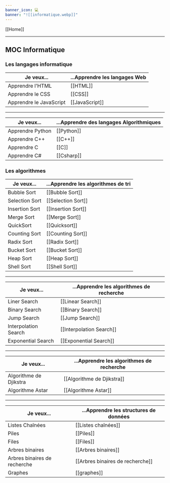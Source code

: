 ```yaml
---
banner_icon: 💻
banner: "![[informatique.webp]]"
---
```

[[Home]]

---

## MOC Informatique

### Les langages informatique


| Je veux...              | ...Apprendre les langages Web |
| ----------------------- | ---------------------------------------------- |
| Apprendre l'HTML        | [[HTML]]                                       |
| Apprendre le CSS        | [[CSS]]                                        |
| Apprendre le JavaScript | [[JavaScript]]                                               |

---

| Je veux...       | ...Apprendre des langages Algorithmiques                                                         |
| ---------------- | ------------------------------------------------------------------------------------------------ |
| Apprendre Python | [[Python]] |
| Apprendre C++    | [[C++]]                                                                                          |
| Apprendre C      | [[C]]                                                                                            |
| Apprendre C#     | [[Csharp]]                                                                                       | 


### Les algorithmes


| Je veux...     | ...Apprendre les algorithmes de tri |
| -------------- | ----------------------------------- |
| Bubble Sort    | [[Bubble Sort]]                     |
| Selection Sort | [[Selection Sort]]                  |
| Insertion Sort | [[Insertion Sort]]                  |
| Merge Sort     | [[Merge Sort]]                      |
| QuickSort      | [[Quicksort]]                       |
| Counting Sort  | [[Counting Sort]]                   |
| Radix Sort     | [[Radix Sort]]                      |
| Bucket Sort    | [[Bucket Sort]]                     |
| Heap Sort      | [[Heap Sort]]                       |
| Shell Sort     | [[Shell Sort]]                                    |

---

| Je veux...           | ...Apprendre les algorithmes de recherche |
| -------------------- | ----------------------------------------- |
| Liner Search         | [[Linear Search]]                         |
| Binary Search        | [[Binary Search]]                         |
| Jump Search          | [[Jump Search]]                           |
| Interpolation Search | [[Interpolation Search]]                  |
| Exponential Search   | [[Exponential Search]]                    | 

---

| Je veux...             | ...Apprendre les algorithmes de recherche |
| ---------------------- | ----------------------------------------- |
| Algorithme de Djikstra | [[Algorithme de Djikstra]]                |
| Algorithme Astar       | [[Algorithme Astar]]                                          |

---

| Je veux...                   | ...Apprendre les structures de données |
| ---------------------------- | -------------------------------------- |
| Listes Chaînées              | [[Listes chaînées]]                    |
| Piles                        | [[Piles]]                              |
| Files                        | [[Files]]                              |
| Arbres binaires              | [[Arbres binaires]]                    |
| Arbres binaires de recherche | [[Arbres binaires de recherche]]       |
| Graphes                      | [[graphes]]                                       |
